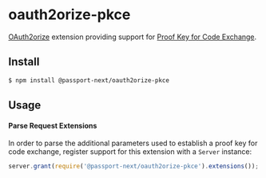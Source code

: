 # oauth2orize-pkce

[OAuth2orize](https://github.com/passport-next/oauth2orize) extension providing
support for [Proof Key for Code Exchange](https://tools.ietf.org/html/rfc7636).


## Install

```bash
$ npm install @passport-next/oauth2orize-pkce
```

## Usage

#### Parse Request Extensions

In order to parse the additional parameters used to establish a proof key for
code exchange, register support for this extension with a `Server` instance:

```js
server.grant(require('@passport-next/oauth2orize-pkce').extensions());
```

